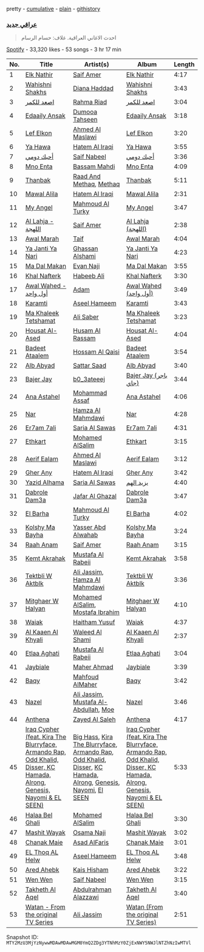 pretty - [cumulative](/playlists/cumulative/37i9dQZF1DWVSIz2AGspV4.md) - [plain](/playlists/plain/37i9dQZF1DWVSIz2AGspV4) - [githistory](https://github.githistory.xyz/mackorone/spotify-playlist-archive/blob/main/playlists/plain/37i9dQZF1DWVSIz2AGspV4)

### [عراقي جديد](https://open.spotify.com/playlist/37i9dQZF1DWVSIz2AGspV4)

> احدث الاغاني العراقية\. غلاف: حسام الرسام

[Spotify](https://open.spotify.com/user/spotify) - 33,320 likes - 53 songs - 3 hr 17 min

| No. | Title | Artist(s) | Album | Length |
|---|---|---|---|---|
| 1 | [Elk Nathir](https://open.spotify.com/track/0wgEd2trLis21up4IPj6hs) | [Saif Amer](https://open.spotify.com/artist/748f0zL5X2KNapx8K93SUq) | [Elk Nathir](https://open.spotify.com/album/4Tg7ogpzAMwVlVhrOPhVBx) | 4:17 |
| 2 | [Wahishni Shakhs](https://open.spotify.com/track/1ZIhUK12wFNkluBOn5xL1A) | [Diana Haddad](https://open.spotify.com/artist/6EtB4NuwPezzxaGqHHU7C2) | [Wahishni Shakhs](https://open.spotify.com/album/29YDoB2HipVG669Qo2Blsm) | 3:43 |
| 3 | [اصعد للكمر](https://open.spotify.com/track/6ZKcyeppoycSkUn2FNPco2) | [Rahma Riad](https://open.spotify.com/artist/1JrJQz0AlGYbLxBnOEWfLx) | [اصعد للكمر](https://open.spotify.com/album/4IpLAgv5vUkUT9yX2LK3QA) | 3:04 |
| 4 | [Edaaily Ansak](https://open.spotify.com/track/0DpLsWfTP35x7Qyoxm1zNx) | [Dumooa Tahseen](https://open.spotify.com/artist/0453pwQTyMdU2a66fCFaUQ) | [Edaaily Ansak](https://open.spotify.com/album/75T5jMz1R3llv8P8SVXC9q) | 3:18 |
| 5 | [Lef Elkon](https://open.spotify.com/track/5Rzq5P1v9xDfPc5jTOieAM) | [Ahmed Al Maslawi](https://open.spotify.com/artist/00VUV8R7oHc6FSLFyNmwFa) | [Lef Elkon](https://open.spotify.com/album/1y0OCBu84DwxC6Ba3toGRA) | 3:20 |
| 6 | [Ya Hawa](https://open.spotify.com/track/2vAAElgBqn7Zg4RE8ILTnb) | [Hatem Al Iraqi](https://open.spotify.com/artist/0yLMdeDY9aaF6R5V8EO99D) | [Ya Hawa](https://open.spotify.com/album/1Sa0mPHew4z0Ukl3UkDuzi) | 3:55 |
| 7 | [أحبك دومي](https://open.spotify.com/track/6ifzqwDP0Fnsz4uhHB8k2c) | [Saif Nabeel](https://open.spotify.com/artist/2i8aIAYY0wCKbFYWiihztK) | [أحبك دومي](https://open.spotify.com/album/0800c1fgGe68F8wHAKU56W) | 3:36 |
| 8 | [Mno Enta](https://open.spotify.com/track/2GBYI4P8SvdjcEfUELPzpd) | [Bassam Mahdi](https://open.spotify.com/artist/3n6hTwcg7nmNCmHl1sHeCO) | [Mno Enta](https://open.spotify.com/album/0ICKOpQg0VdEDQnZSHA07c) | 4:09 |
| 9 | [Thanbak](https://open.spotify.com/track/0FOPyub9jFXCT23dJPU4Z9) | [Raad And Methaq](https://open.spotify.com/artist/2TS6Y2HXkANqlIC7ZNi5zq), [Methaq](https://open.spotify.com/artist/55c0fnBF1EYaA941Z7srCZ) | [Thanbak](https://open.spotify.com/album/4YCMXvlPMKqgI1w2f0sHuV) | 5:11 |
| 10 | [Mawal Alila](https://open.spotify.com/track/0VS8KoZU9eJlEbrAdmd93a) | [Hatem Al Iraqi](https://open.spotify.com/artist/0yLMdeDY9aaF6R5V8EO99D) | [Mawal Alila](https://open.spotify.com/album/4KwlxCgjLklIgoWVZY0zoz) | 2:31 |
| 11 | [My Angel](https://open.spotify.com/track/49cz53NuIM51grKU3vzfw6) | [Mahmoud Al Turky](https://open.spotify.com/artist/1GVRoyErxhZGdvmOKGO7W7) | [My Angel](https://open.spotify.com/album/6vDsUpYNxKGDcMDRUzLZpF) | 3:47 |
| 12 | [Al Lahja \- اللهجة](https://open.spotify.com/track/6YlUqBfdYjfAIOD56lqR26) | [Saif Amer](https://open.spotify.com/artist/748f0zL5X2KNapx8K93SUq) | [Al Lahja \(اللهجة\)](https://open.spotify.com/album/3V0G68ATxV8w7Zs5eOKEqi) | 2:38 |
| 13 | [Awal Marah](https://open.spotify.com/track/5xcZqcy77FOa8qL8AVLZfv) | [Taif](https://open.spotify.com/artist/66XWRsuL9rNfq5CFoOCTLC) | [Awal Marah](https://open.spotify.com/album/67fv0fvX3nzAnBHCZJNqqa) | 4:04 |
| 14 | [Ya Janti Ya Nari](https://open.spotify.com/track/5qtAaqobu4NUGsnBA1Hlx1) | [Ghassan Alshami](https://open.spotify.com/artist/0qguH6YJEX8iRuHjjb98sC) | [Ya Janti Ya Nari](https://open.spotify.com/album/3cgzsdNLX4ijTwPXZZ3fMp) | 4:23 |
| 15 | [Ma Dal Makan](https://open.spotify.com/track/706ybZpgqWUWxf0lpwPkpG) | [Evan Naji](https://open.spotify.com/artist/2zgE2v3Zdc8CCFqATOA08Q) | [Ma Dal Makan](https://open.spotify.com/album/6BOjZpXEsOOutRTEG0BYWT) | 3:55 |
| 16 | [Khal Nafterk](https://open.spotify.com/track/3NUhC39QTOVtlDC2jvO9st) | [Habeeb Ali](https://open.spotify.com/artist/7KArBbdJ0GLtkEM3LUv1Fj) | [Khal Nafterk](https://open.spotify.com/album/0eq2PMVmydIIKz8C4l0V5G) | 3:30 |
| 17 | [Awal Wahed \- أول واحد](https://open.spotify.com/track/3TRMyTLIbscI2U38QFU6FE) | [Adam](https://open.spotify.com/artist/2VXNaPH6tQXdoLbU3PrRVz) | [Awal Wahed \(أول واحد\)](https://open.spotify.com/album/632lr49KgwwQXhV1dg6aeF) | 3:49 |
| 18 | [Karamti](https://open.spotify.com/track/1KvMp5OqzpTQOZYOohzynn) | [Aseel Hameem](https://open.spotify.com/artist/10bqdRYq6Ha83UeU77iXAo) | [Karamti](https://open.spotify.com/album/7qQx75GAnzjtyoKRbYFHZE) | 3:43 |
| 19 | [Ma Khaleek Tetshamat](https://open.spotify.com/track/7MBUSkkQlELJVysEKeAvbI) | [Ali Saber](https://open.spotify.com/artist/6kNbn4f4j3Uhd79CGCmcFK) | [Ma Khaleek Tetshamat](https://open.spotify.com/album/2ftYkVKUmulxBXxWoCcENz) | 3:23 |
| 20 | [Housat Al\-Ased](https://open.spotify.com/track/0nBNzq38wLMVAh91bC5Eyl) | [Husam Al Rassam](https://open.spotify.com/artist/4WSDfufVR7neAAJngREPth) | [Housat Al\-Ased](https://open.spotify.com/album/2aSjEA9gC5J08NtTlKGRqG) | 4:04 |
| 21 | [Badeet Ataalem](https://open.spotify.com/track/6WZOR9YQ54pQnftACw8yki) | [Hossam Al Qaisi](https://open.spotify.com/artist/52OVGQP9OJKCwqfQdnF4lw) | [Badeet Ataalem](https://open.spotify.com/album/3RLuEnHtsTWeQRIP8m9okh) | 3:54 |
| 22 | [Alb Abyad](https://open.spotify.com/track/3KZVDZxoe4Yg5goKnIo7eI) | [Sattar Saad](https://open.spotify.com/artist/2XwGAWUjz9JYas4QTq0lQN) | [Alb Abyad](https://open.spotify.com/album/6AaqiA3BXCczyl7CrLzHZs) | 3:40 |
| 23 | [Bajer Jay](https://open.spotify.com/track/6OF9M3Z93gZ0mVqWir9lCB) | [b0\_3ateeej](https://open.spotify.com/artist/3u6nwCWGoZdg5fHJduQh0q) | [Bajer Jay \(باجر جاي\)](https://open.spotify.com/album/4yDWJwk3R6LCSZvdENDUII) | 3:44 |
| 24 | [Ana Astahel](https://open.spotify.com/track/0DQQIvNQ5YM1Ci6znjvRb9) | [Mohammad Assaf](https://open.spotify.com/artist/0IjIdnhlsKfAfOl5ph5TsE) | [Ana Astahel](https://open.spotify.com/album/21cNpmRbUJCv2ojUk3CmGn) | 4:06 |
| 25 | [Nar](https://open.spotify.com/track/1KFRIHZppFpLIQXhyVjniO) | [Hamza Al Mahmdawi](https://open.spotify.com/artist/4fClSImakiSPnfxOa4NOiW) | [Nar](https://open.spotify.com/album/2Ls4sAGfO30G9Tuhsu3HKI) | 4:28 |
| 26 | [Er7am 7ali](https://open.spotify.com/track/6SgEZAjgJCjqunDi1bKJfR) | [Saria Al Sawas](https://open.spotify.com/artist/3FxDJmY1Dj5bgaGunLoyaZ) | [Er7am 7ali](https://open.spotify.com/album/7bzq1yir1DHiQSS8E2B5hX) | 4:31 |
| 27 | [Ethkart](https://open.spotify.com/track/22g7S2odtoInanZZMAP4Dx) | [Mohamed AlSalim](https://open.spotify.com/artist/5Zkp6UaHTafGRXROGj6W0S) | [Ethkart](https://open.spotify.com/album/5gNs2z7e2NbM76jZN9WOs4) | 3:15 |
| 28 | [Aerif Ealam](https://open.spotify.com/track/3lR76Thi8qiARWyR56fRqf) | [Ahmed Al Maslawi](https://open.spotify.com/artist/00VUV8R7oHc6FSLFyNmwFa) | [Aerif Ealam](https://open.spotify.com/album/6fEb4CMn6M8uqu9SxwFNi3) | 3:12 |
| 29 | [Gher Any](https://open.spotify.com/track/0az73QKySqn6l23TWoljUt) | [Hatem Al Iraqi](https://open.spotify.com/artist/0yLMdeDY9aaF6R5V8EO99D) | [Gher Any](https://open.spotify.com/album/5HkpOu0MwwMcQdo6DUA5CQ) | 3:42 |
| 30 | [Yazid Alhama](https://open.spotify.com/track/59ZuKOZER5zP4dCUe1U6wM) | [Saria Al Sawas](https://open.spotify.com/artist/3FxDJmY1Dj5bgaGunLoyaZ) | [يزيد الهم](https://open.spotify.com/album/29D1k5ambOiIO7J9KuQzCf) | 4:40 |
| 31 | [Dabrole Dam3a](https://open.spotify.com/track/5k1u7jIpoKQSR90fbiJINY) | [Jafar Al Ghazal](https://open.spotify.com/artist/33FJbhlNRNQIBQdlSF91sr) | [Dabrole Dam3a](https://open.spotify.com/album/64iTFqHAC2Ag4PGTV3AkZW) | 3:47 |
| 32 | [El Barha](https://open.spotify.com/track/2vyRQqSjCIfODAyqntNjlG) | [Mahmoud Al Turky](https://open.spotify.com/artist/1GVRoyErxhZGdvmOKGO7W7) | [El Barha](https://open.spotify.com/album/5N18SA94PoeUQTeNfZ8eeN) | 4:02 |
| 33 | [Kolshy Ma Bayha](https://open.spotify.com/track/17bI0GhEjP59OHu4yuYjst) | [Yasser Abd Alwahab](https://open.spotify.com/artist/6257KWddv5693NK51w7iXa) | [Kolshy Ma Bayha](https://open.spotify.com/album/58XqFD7G0i5cMDbFqnkqmH) | 3:24 |
| 34 | [Raah Anam](https://open.spotify.com/track/7zxuNEe1gUJGnCN4p30UMf) | [Saif Amer](https://open.spotify.com/artist/748f0zL5X2KNapx8K93SUq) | [Raah Anam](https://open.spotify.com/album/2i7RxBm480Zc6g6FHYc2SE) | 3:15 |
| 35 | [Kemt Akrahak](https://open.spotify.com/track/6dUcVMzyhHtc53fIEKbzOf) | [Mustafa Al Rabeii](https://open.spotify.com/artist/0jqaRKpjya9UYjDMK6Bg0j) | [Kemt Akrahak](https://open.spotify.com/album/5E2oPXxKJgutwwKQrwQftZ) | 3:58 |
| 36 | [Tektbli W Aktblk](https://open.spotify.com/track/3WA0CwoDzefz4psnqrnM1I) | [Ali Jassim](https://open.spotify.com/artist/0sQhYPLQcT2qUZ5KV25WSe), [Hamza Al Mahmdawi](https://open.spotify.com/artist/4fClSImakiSPnfxOa4NOiW) | [Tektbli W Aktblk](https://open.spotify.com/album/0vcGkTrQqdI2Zdb6PaJGyw) | 3:36 |
| 37 | [Mitghaer W Halyan](https://open.spotify.com/track/6dnkpGCXQc22MpGYrO1tFn) | [Mohamed AlSalim](https://open.spotify.com/artist/5Zkp6UaHTafGRXROGj6W0S), [Mostafa Ibrahim](https://open.spotify.com/artist/6rEEUjWP7GWSQHo5sTU2ZU) | [Mitghaer W Halyan](https://open.spotify.com/album/6htpatd9SodufzqQDrLjM3) | 4:10 |
| 38 | [Waiak](https://open.spotify.com/track/6iJ9ROZDjbvKBr8cdrVNiF) | [Haitham Yusuf](https://open.spotify.com/artist/02zgHwO8Mwq86RTuXL3JXQ) | [Waiak](https://open.spotify.com/album/5j1NW6jEgcCgy7PsFA9h3Y) | 4:37 |
| 39 | [Al Kaaen Al Khyali](https://open.spotify.com/track/0EMIL4R3HQyZkCnIw8DT07) | [Waleed Al Shami](https://open.spotify.com/artist/05LLsyiJRSjBpe54u0jJRz) | [Al Kaaen Al Khyali](https://open.spotify.com/album/2V5GC1ERTCwPPxcvkZEqHl) | 2:37 |
| 40 | [Etlaa Aghati](https://open.spotify.com/track/10juBpJzpYj5v0fd6rPJUx) | [Mustafa Al Rabeii](https://open.spotify.com/artist/0jqaRKpjya9UYjDMK6Bg0j) | [Etlaa Aghati](https://open.spotify.com/album/4CZhwExlvM6ij99vFei40Q) | 3:04 |
| 41 | [Jaybiale](https://open.spotify.com/track/7y5xSuRJxX2J273yPJ3HmU) | [Maher Ahmad](https://open.spotify.com/artist/5yLHbf0ksRIA5w44VysqvC) | [Jaybiale](https://open.spotify.com/album/3mfasbwnaWRjREVfzXDoih) | 3:39 |
| 42 | [Baqy](https://open.spotify.com/track/1Z0uOrpc5n6YfiJMEYryFz) | [Mahfoud AlMaher](https://open.spotify.com/artist/4VYdwh1l1CyIp0T4LhOHNI) | [Baqy](https://open.spotify.com/album/5kWR9AVsfRWJxenTGSTYqm) | 3:42 |
| 43 | [Nazel](https://open.spotify.com/track/6SEzeBRGe7ogNQixZzebDp) | [Ali Jassim](https://open.spotify.com/artist/0sQhYPLQcT2qUZ5KV25WSe), [Mustafa Al\-Abdullah](https://open.spotify.com/artist/3hHA3JWJQfVAYx5lRTxSxu), [Moe](https://open.spotify.com/artist/4s03DfC6cLxCYirblvaKlO) | [Nazel](https://open.spotify.com/album/4Zyp8rzt5VCSyO7cz066QI) | 3:46 |
| 44 | [Anthena](https://open.spotify.com/track/6qgdwgLxnzZWkAlqAp40jY) | [Zayed Al Saleh](https://open.spotify.com/artist/1l5hkQZj28djsCJWtN62wm) | [Anthena](https://open.spotify.com/album/0c4Bl7iy3X26TdHLshIHZc) | 4:17 |
| 45 | [Iraq Cypher \(feat\. Kira The Blurryface, Armando Rap, Odd Khalid, Disser, KC Hamada, Alrong, Genesis, Nayomi & EL SEEN\)](https://open.spotify.com/track/1WMQlJFH3UIuwAKkoatUo5) | [Big Hass](https://open.spotify.com/artist/2ql58UK3Kq5d32topEu6Tv), [Kira The Blurryface](https://open.spotify.com/artist/4R7pxLuB67BtKVX0BQRIyO), [Armando Rap](https://open.spotify.com/artist/2mFgrI1DeYCb5BMO4TzPkX), [Odd Khalid](https://open.spotify.com/artist/59Ie9C5y5W6M1gBj0FUvkk), [Disser](https://open.spotify.com/artist/1ckKDZAAYGqSHi8quAW7PZ), [KC Hamada](https://open.spotify.com/artist/3blZFhMJ3PjJSnOcoHg8bO), [Alrong](https://open.spotify.com/artist/0A82D7QijLeWDlwIWP2Xrx), [Genesis](https://open.spotify.com/artist/06C9hjoLs86MsWSZysR4hj), [Nayomi](https://open.spotify.com/artist/63pexOL4YuXMRprBVl8wXh), [El SEEN](https://open.spotify.com/artist/13TSKN9KQtsYPmkA5zJwua) | [Iraq Cypher \(feat\. Kira The Blurryface, Armando Rap, Odd Khalid, Disser, KC Hamada, Alrong, Genesis, Nayomi & EL SEEN\)](https://open.spotify.com/album/0v99Q4aIsmzSf0UzYRGg2z) | 5:33 |
| 46 | [Halaa Bel Ghali](https://open.spotify.com/track/725jIHfBfhBDhGiz4YbNIk) | [Mohamed AlSalim](https://open.spotify.com/artist/5Zkp6UaHTafGRXROGj6W0S) | [Halaa Bel Ghali](https://open.spotify.com/album/7vXcEY4tHpE3aWjD8O28QG) | 3:30 |
| 47 | [Mashit Wayak](https://open.spotify.com/track/0Wq13UFsTy0ZGmwmPd7iaw) | [Osama Naji](https://open.spotify.com/artist/0Wsn2xJsy1aeAPfNviVDm4) | [Mashit Wayak](https://open.spotify.com/album/6ZoXSyv6O4ZMYQt8XVCPIg) | 3:02 |
| 48 | [Chanak Maie](https://open.spotify.com/track/295ovqtdTp6hfkm9vdoe6b) | [Asad AlFaris](https://open.spotify.com/artist/2Onv3ddpJN6BIpxpE4Drh3) | [Chanak Maie](https://open.spotify.com/album/06a1Roqbrkl7c6bfIBlZHF) | 3:01 |
| 49 | [EL Thoq AL Helw](https://open.spotify.com/track/1djs1SBvrnSFsuLySiGTHu) | [Aseel Hameem](https://open.spotify.com/artist/10bqdRYq6Ha83UeU77iXAo) | [EL Thoq AL Helw](https://open.spotify.com/album/2lxYEVZGgHRxIdc4hMWDid) | 3:48 |
| 50 | [Ared Ahebk](https://open.spotify.com/track/086RaoiNdWZofaL01JOOfF) | [Kais Hisham](https://open.spotify.com/artist/5NoDkAWBJIHHBhq2iBtmcn) | [Ared Ahebk](https://open.spotify.com/album/0o4ycxV0Wnj3vUkpojMmMo) | 3:22 |
| 51 | [Wen Wen](https://open.spotify.com/track/3EN1SgNhN2VzewMpYglMKh) | [Saif Nabeel](https://open.spotify.com/artist/2i8aIAYY0wCKbFYWiihztK) | [Wen Wen](https://open.spotify.com/album/1WZvUCn06pvksWG9ZNHata) | 3:15 |
| 52 | [Takheth Al Aqel](https://open.spotify.com/track/19lnl3mSePtp1ic4SLCGwe) | [Abdulrahman Alazzawi](https://open.spotify.com/artist/2QxSb4y90CGYdmyFsh4XSg) | [Takheth Al Aqel](https://open.spotify.com/album/48sJulWc8sXuzgL5aTbOH9) | 3:40 |
| 53 | [Watan \- From the original TV Series](https://open.spotify.com/track/2MQpKJNVY6hMnkpOHQsAG7) | [Ali Jassim](https://open.spotify.com/artist/0sQhYPLQcT2qUZ5KV25WSe) | [Watan \(From the original TV Series\)](https://open.spotify.com/album/3tzDXEPAYGr7Men2aCgkyG) | 2:51 |

Snapshot ID: `MTY2MzU3MjYzNywwMDAwMDAwMGM0YmQ2ZDg3YTNhMzY0ZjExNWY5NWJlNTZhNzIwMTVl`
